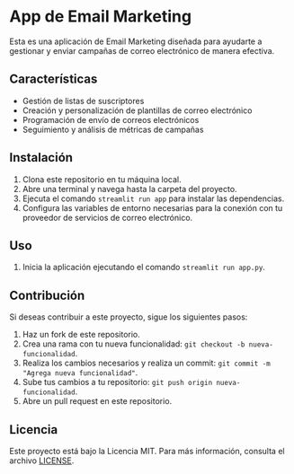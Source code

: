 # App de Email Marketing

Esta es una aplicación de Email Marketing diseñada para ayudarte a gestionar y enviar campañas de correo electrónico de manera efectiva.

## Características

- Gestión de listas de suscriptores
- Creación y personalización de plantillas de correo electrónico
- Programación de envío de correos electrónicos
- Seguimiento y análisis de métricas de campañas

## Instalación

1. Clona este repositorio en tu máquina local.
2. Abre una terminal y navega hasta la carpeta del proyecto.
3. Ejecuta el comando `streamlit run app` para instalar las dependencias.
4. Configura las variables de entorno necesarias para la conexión con tu proveedor de servicios de correo electrónico.

## Uso

1. Inicia la aplicación ejecutando el comando `streamlit run app.py`.


## Contribución

Si deseas contribuir a este proyecto, sigue los siguientes pasos:

1. Haz un fork de este repositorio.
2. Crea una rama con tu nueva funcionalidad: `git checkout -b nueva-funcionalidad`.
3. Realiza los cambios necesarios y realiza un commit: `git commit -m "Agrega nueva funcionalidad"`.
4. Sube tus cambios a tu repositorio: `git push origin nueva-funcionalidad`.
5. Abre un pull request en este repositorio.

## Licencia

Este proyecto está bajo la Licencia MIT. Para más información, consulta el archivo [LICENSE](./LICENSE).

